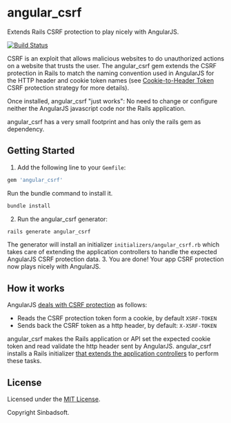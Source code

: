 angular_csrf                                                                                       
=============

Extends Rails CSRF protection to play nicely with AngularJS.

[![Build Status](https://travis-ci.org/Sinbadsoft/angular_csrf.svg)](https://travis-ci.org/Sinbadsoft/angular_csrf)

CSRF is an exploit that allows malicious websites to do unauthorized actions on a website that trusts the user.
The angular_csrf gem extends the CSRF protection in Rails to match the naming convention used in AngularJS for the HTTP
header and cookie token names
(see [Cookie-to-Header Token](http://en.wikipedia.org/wiki/Cross-site_request_forgery#Cookie-to-Header_Token) CSRF
protection strategy for more details).

Once installed, angular_csrf "just works": No need to change or configure neither the AngularJS javascript code nor the
Rails application.

angular_csrf has a very small footprint and has only the rails gem as dependency.

## Getting Started

1. Add the following line to your `Gemfile`:
  ```ruby
  gem 'angular_csrf'
  ```
  
  Run the bundle command to install it.
  ```sh
  bundle install
  ```
2. Run the angular_csrf generator:
  ```sh
  rails generate angular_csrf
  ```
  
  The generator will install an initializer `initializers/angular_csrf.rb` which takes care of extending
  the application controllers to handle the expected AngularJS CSRF protection data.
3. You are done! Your app CSRF protection now plays nicely with AngularJS.

## How it works

AngularJS [deals with CSRF protection](https://docs.angularjs.org/api/ng/service/$http#cross-site-request-forgery-xsrf-protection) as follows:
* Reads the CSRF protection token form a cookie, by default `XSRF-TOKEN`
* Sends back the CSRF token as a http header, by default: `X-XSRF-TOKEN`

angular_csrf makes the Rails application or API set the expected cookie token and read validate the
http header sent by AngularJS. angular_csrf installs a Rails initializer
[that extends the application controllers](https://github.com/Sinbadsoft/angular_csrf/blob/master/lib/angular_csrf.rb)
to perform these tasks.

## License

Licensed under the [MIT License](http://opensource.org/licenses/MIT).

Copyright Sinbadsoft.
